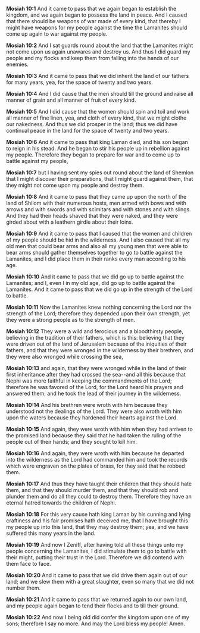 **Mosiah 10:1** And it came to pass that we again began to establish the kingdom, and we again began to possess the land in peace. And I caused that there should be weapons of war made of every kind, that thereby I might have weapons for my people against the time the Lamanites should come up again to war against my people.

**Mosiah 10:2** And I sat guards round about the land that the Lamanites might not come upon us again unawares and destroy us. And thus I did guard my people and my flocks and keep them from falling into the hands of our enemies.

**Mosiah 10:3** And it came to pass that we did inherit the land of our fathers for many years, yea, for the space of twenty and two years.

**Mosiah 10:4** And I did cause that the men should till the ground and raise all manner of grain and all manner of fruit of every kind.

**Mosiah 10:5** And I did cause that the women should spin and toil and work all manner of fine linen, yea, and cloth of every kind, that we might clothe our nakedness. And thus we did prosper in the land; thus we did have continual peace in the land for the space of twenty and two years.

**Mosiah 10:6** And it came to pass that king Laman died, and his son began to reign in his stead. And he began to stir his people up in rebellion against my people. Therefore they began to prepare for war and to come up to battle against my people,

**Mosiah 10:7** but I having sent my spies out round about the land of Shemlon that I might discover their preparations, that I might guard against them, that they might not come upon my people and destroy them.

**Mosiah 10:8** And it came to pass that they came up upon the north of the land of Shilom with their numerous hosts, men armed with bows and with arrows and with swords and with scimitars and with stones and with slings. And they had their heads shaved that they were naked, and they were girded about with a leathern girdle about their loins.

**Mosiah 10:9** And it came to pass that I caused that the women and children of my people should be hid in the wilderness. And I also caused that all my old men that could bear arms and also all my young men that were able to bear arms should gather themselves together to go to battle against the Lamanites, and I did place them in their ranks every man according to his age.

**Mosiah 10:10** And it came to pass that we did go up to battle against the Lamanites; and I, even I in my old age, did go up to battle against the Lamanites. And it came to pass that we did go up in the strength of the Lord to battle.

**Mosiah 10:11** Now the Lamanites knew nothing concerning the Lord nor the strength of the Lord; therefore they depended upon their own strength, yet they were a strong people as to the strength of men.

**Mosiah 10:12** They were a wild and ferocious and a bloodthirsty people, believing in the tradition of their fathers, which is this: believing that they were driven out of the land of Jerusalem because of the iniquities of their fathers, and that they were wronged in the wilderness by their brethren, and they were also wronged while crossing the sea,

**Mosiah 10:13** and again, that they were wronged while in the land of their first inheritance after they had crossed the sea--and all this because that Nephi was more faithful in keeping the commandments of the Lord; therefore he was favored of the Lord, for the Lord heard his prayers and answered them; and he took the lead of their journey in the wilderness.

**Mosiah 10:14** And his brethren were wroth with him because they understood not the dealings of the Lord. They were also wroth with him upon the waters because they hardened their hearts against the Lord.

**Mosiah 10:15** And again, they were wroth with him when they had arriven to the promised land because they said that he had taken the ruling of the people out of their hands; and they sought to kill him.

**Mosiah 10:16** And again, they were wroth with him because he departed into the wilderness as the Lord had commanded him and took the records which were engraven on the plates of brass, for they said that he robbed them.

**Mosiah 10:17** And thus they have taught their children that they should hate them, and that they should murder them, and that they should rob and plunder them and do all they could to destroy them. Therefore they have an eternal hatred towards the children of Nephi.

**Mosiah 10:18** For this very cause hath king Laman by his cunning and lying craftiness and his fair promises hath deceived me, that I have brought this my people up into this land, that they may destroy them; yea, and we have suffered this many years in the land.

**Mosiah 10:19** And now I Zeniff, after having told all these things unto my people concerning the Lamanites, I did stimulate them to go to battle with their might, putting their trust in the Lord. Therefore we did contend with them face to face.

**Mosiah 10:20** And it came to pass that we did drive them again out of our land; and we slew them with a great slaughter, even so many that we did not number them.

**Mosiah 10:21** And it came to pass that we returned again to our own land, and my people again began to tend their flocks and to till their ground.

**Mosiah 10:22** And now I being old did confer the kingdom upon one of my sons; therefore I say no more. And may the Lord bless my people! Amen.

